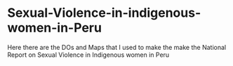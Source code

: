 # Sexual-Violence-in-indigenous-women-in-Peru
Here there are the DOs and Maps that I used to make the make the National Report on Sexual Violence in Indigenous women in Peru 
